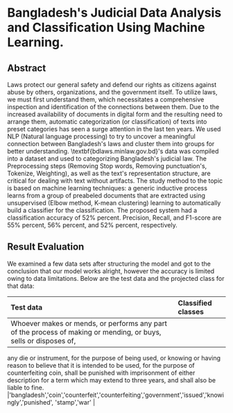 # Bangladesh's Judicial Data Analysis and Classification Using Machine Learning.

## Abstract

Laws protect our general safety and defend our rights as citizens against abuse by others, organizations, and the government itself. To utilize laws, we must first 
understand them, which necessitates a comprehensive inspection and identification of the connections between them. Due to the increased availability of documents in 
digital form and the resulting need to arrange them, automatic categorization (or classification) of texts into preset categories has seen a surge attention in the 
last ten years. We used NLP (Natural language processing) to try to uncover a meaningful connection between Bangladesh's laws and cluster them into groups for better 
understanding. \textbf{bdlaws.minlaw.gov.bd}'s data was compiled into a dataset and used to categorizing Bangladesh's judicial law. The  Preprocessing steps (Removing 
Stop words, Removing punctuation's, Tokenize, Weighting), as well as the text's representation structure, are critical for dealing with text without artifacts. The study
method to the topic is based on machine learning techniques: a generic inductive process learns from a group of preabeled documents that are extracted using unsupervised
(Elbow method, K-mean clustering) learning to automatically build a classifier for the classification. The proposed system had a classification accuracy of 52\% percent.
Precision, Recall, and F1-score are 55\% percent, 56\% percent, and 52\% percent, respectively. 

## Result Evaluation

We examined a few data sets after structuring the model and got to the conclusion that our model works alright, however the accuracy is limited owing to data limitations.
Below are the test data and the projected class for that data:

| Test data        | Classified classes |
| :-----           | :-----             |
| Whoever makes or mends, or performs any part of the process of making or mending, or buys, sells or disposes of,
  any die or instrument, for the purpose of being used, or knowing or having reason to believe that it is intended 
  to be used, for the purpose of counterfeiting coin, shall be punished with imprisonment of either description for 
  a term which may extend to three years, and shall also be liable to fine. |'bangladesh','coin','counterfeit','counterfeiting','government','issued','knowingly','punished',
  'stamp','war' |
